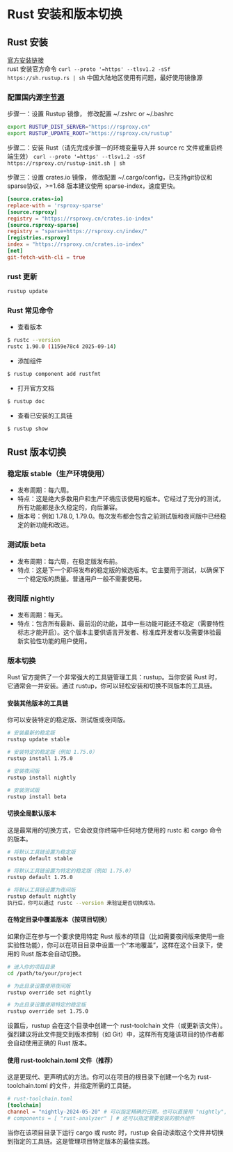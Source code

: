 
# Rust 安装和版本切换

## Rust 安装 
[官方安装链接](https://rust-lang.org/tools/install/)  
rust 安装官方命令 `curl --proto '=https' --tlsv1.2 -sSf https://sh.rustup.rs | sh` 中国大陆地区使用有问题，最好使用镜像源

### 配置国内源[字节源](https://rsproxy.cn/)
步骤一：设置 Rustup 镜像， 修改配置 ~/.zshrc or ~/.bashrc
```bash
export RUSTUP_DIST_SERVER="https://rsproxy.cn"
export RUSTUP_UPDATE_ROOT="https://rsproxy.cn/rustup"
```

步骤二：安装 Rust（请先完成步骤一的环境变量导入并 source rc 文件或重启终端生效）
`curl --proto '=https' --tlsv1.2 -sSf https://rsproxy.cn/rustup-init.sh | sh`

步骤三：设置 crates.io 镜像， 修改配置 ~/.cargo/config，已支持git协议和sparse协议，>=1.68 版本建议使用 sparse-index，速度更快。
```toml
[source.crates-io]
replace-with = 'rsproxy-sparse'
[source.rsproxy]
registry = "https://rsproxy.cn/crates.io-index"
[source.rsproxy-sparse]
registry = "sparse+https://rsproxy.cn/index/"
[registries.rsproxy]
index = "https://rsproxy.cn/crates.io-index"
[net]
git-fetch-with-cli = true
```

### rust 更新
```bash
rustup update
```

### Rust 常见命令

* 查看版本
```bash
$ rustc --version
rustc 1.90.0 (1159e78c4 2025-09-14)
```

* 添加组件
```bash
$ rustup component add rustfmt
```

* 打开官方文档
```bash
$ rustup doc
```

* 查看已安装的工具链
```bash
$ rustup show
```

## Rust 版本切换

### 稳定版 stable（生产环境使用）

* 发布周期：每六周。
* 特点：这是绝大多数用户和生产环境应该使用的版本。它经过了充分的测试，所有功能都是永久稳定的，向后兼容。
* 版本号：例如 1.78.0, 1.79.0。每次发布都会包含之前测试版和夜间版中已经稳定的新功能和改进。

### 测试版 beta

* 发布周期：每六周，在稳定版发布前。
* 特点：这是下一个即将发布的稳定版的候选版本。它主要用于测试，以确保下一个稳定版的质量。普通用户一般不需要使用。

### 夜间版 nightly

* 发布周期：每天。
* 特点：包含所有最新、最前沿的功能，其中一些功能可能还不稳定（需要特性标志才能开启）。这个版本主要供语言开发者、标准库开发者以及需要体验最新实验性功能的用户使用。

### 版本切换

Rust 官方提供了一个非常强大的工具链管理工具：rustup。当你安装 Rust 时，它通常会一并安装。通过 rustup，你可以轻松安装和切换不同版本的工具链。

#### 安装其他版本的工具链

你可以安装特定的稳定版、测试版或夜间版。
```bash
# 安装最新的稳定版
rustup update stable

# 安装特定的稳定版（例如 1.75.0）
rustup install 1.75.0

# 安装夜间版
rustup install nightly

# 安装测试版
rustup install beta
```

#### 切换全局默认版本
这是最常用的切换方式，它会改变你终端中任何地方使用的 rustc 和 cargo 命令的版本。

```bash
# 将默认工具链设置为稳定版
rustup default stable

# 将默认工具链设置为特定的稳定版（例如 1.75.0）
rustup default 1.75.0

# 将默认工具链设置为夜间版
rustup default nightly
执行后，你可以通过 rustc --version 来验证是否切换成功。
```

#### 在特定目录中覆盖版本（按项目切换）

如果你正在参与一个要求使用特定 Rust 版本的项目（比如需要夜间版来使用一些实验性功能），你可以在项目目录中设置一个“本地覆盖”，这样在这个目录下，使用的 Rust 版本会自动切换。

```bash
# 进入你的项目目录
cd /path/to/your/project

# 为此目录设置使用夜间版
rustup override set nightly

# 为此目录设置使用特定的稳定版
rustup override set 1.75.0
```
设置后，rustup 会在这个目录中创建一个 rust-toolchain 文件（或更新该文件）。强烈建议将此文件提交到版本控制（如 Git）中，这样所有克隆该项目的协作者都会自动使用正确的 Rust 版本。

#### 使用 rust-toolchain.toml 文件（推荐）
这是更现代、更声明式的方法。你可以在项目的根目录下创建一个名为 rust-toolchain.toml 的文件，并指定所需的工具链。

```toml
# rust-toolchain.toml
[toolchain]
channel = "nightly-2024-05-20" # 可以指定精确的日期，也可以直接用 "nightly", "stable", "beta"
# components = [ "rust-analyzer" ] # 还可以指定需要安装的额外组件
```
当你在该项目目录下运行 cargo 或 rustc 时，rustup 会自动读取这个文件并切换到指定的工具链。这是管理项目特定版本的最佳实践。

